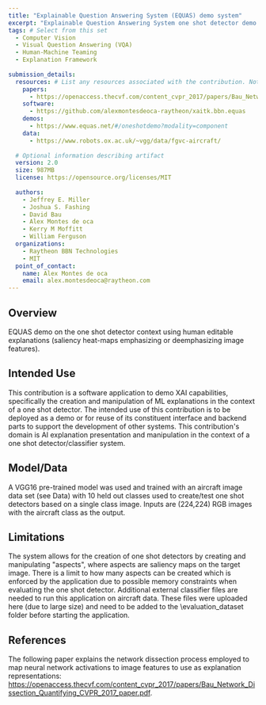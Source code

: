 ```yaml
---
title: "Explainable Question Answering System (EQUAS) demo system"
excerpt: "Explainable Question Answering System one shot detector demo modality software."
tags: # Select from this set
  - Computer Vision
  - Visual Question Answering (VQA)
  - Human-Machine Teaming
  - Explanation Framework
   
submission_details:
  resources: # List any resources associated with the contribution. Not all sections are required
    papers:
      - https://openaccess.thecvf.com/content_cvpr_2017/papers/Bau_Network_Dissection_Quantifying_CVPR_2017_paper.pdf
    software:
      - https://github.com/alexmontesdeoca-raytheon/xaitk.bbn.equas
    demos:
      - https://www.equas.net/#/oneshotdemo?modality=component
    data:
      - https://www.robots.ox.ac.uk/~vgg/data/fgvc-aircraft/
   
  # Optional information describing artifact
  version: 2.0
  size: 987MB
  license: https://opensource.org/licenses/MIT
   
  authors:
    - Jeffrey E. Miller
    - Joshua S. Fashing 
    - David Bau 
    - Alex Montes de oca 
    - Kerry M Moffitt  
    - William Ferguson
  organizations:
    - Raytheon BBN Technologies 
    - MIT
  point_of_contact:
    name: Alex Montes de oca
    email: alex.montesdeoca@raytheon.com
---
```

   
## Overview
EQUAS demo on the one shot detector context using human editable explanations (saliency heat-maps emphasizing or deemphasizing image features).
## Intended Use
This contribution is a software application to demo XAI capabilities, specifically the creation and manipulation of ML explanations in the context of a one shot detector. The intended use of this contribution is to be deployed as a demo or for reuse of its constituent interface and backend parts to support the development of other systems. 
This contribution's domain is AI explanation presentation and manipulation in the context of a one shot detector/classifier system.
## Model/Data
A VGG16 pre-trained model was used and trained with an aircraft image data set (see Data) with 10 held out classes used to create/test one shot detectors based on a single class image. Inputs are (224,224) RGB images with the aircraft class as the output.
## Limitations
The system allows for the creation of one shot detectors by creating and manipulating "aspects", where aspects are saliency maps on the target image. There is a limit to how many aspects can be created which is enforced by the application due to possible memory constraints when evaluating the one shot detector.
Additional external classifier files are needed to run this application on aircraft data. These files were uploaded here (due to large size) and need to be added to the \evaluation_dataset folder before starting the application.
## References
The following paper explains the network dissection process employed to map neural network activations to image features to use as explanation representations: https://openaccess.thecvf.com/content_cvpr_2017/papers/Bau_Network_Dissection_Quantifying_CVPR_2017_paper.pdf.
